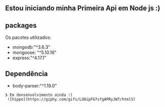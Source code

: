 ## Estou iniciando minha Primeira Api em Node js :)

	
## packages
Os pacotes utilizados:
* mongodb:"^3.6.3"
* mongoose: "^5.10.16"
* express:"^4.17.1"
	
## Dependência 
* body-parser:"^1.19.0"
```
$ Em densenvolvimento ainda :)
 ![hippo](https://giphy.com/gifs/LO8ipFG7sfgAPRyJW7/html5)
```

